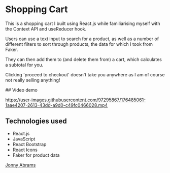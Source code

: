# Shopping Cart

This is a shopping cart I built using React.js while familiarising myself with the Context API and useReducer hook. 

Users can use a text input to search for a product, as well as a number of different filters to sort through products, the data for which I took from Faker.

They can then add them to (and delete them from) a cart, which calculates a subtotal for you.

Clicking 'proceed to checkout' doesn't take you anywhere as I am of course not really selling anything!

## Video demo

https://user-images.githubusercontent.com/97295867/176485061-1aae4207-2613-43dd-a9d0-c49fc0466028.mp4

## Technologies used

* React.js
* JavaScript
* React Bootstrap
* React Icons
* Faker for product data

[Jonny Abrams](https://github.com/jonnyabrams)
